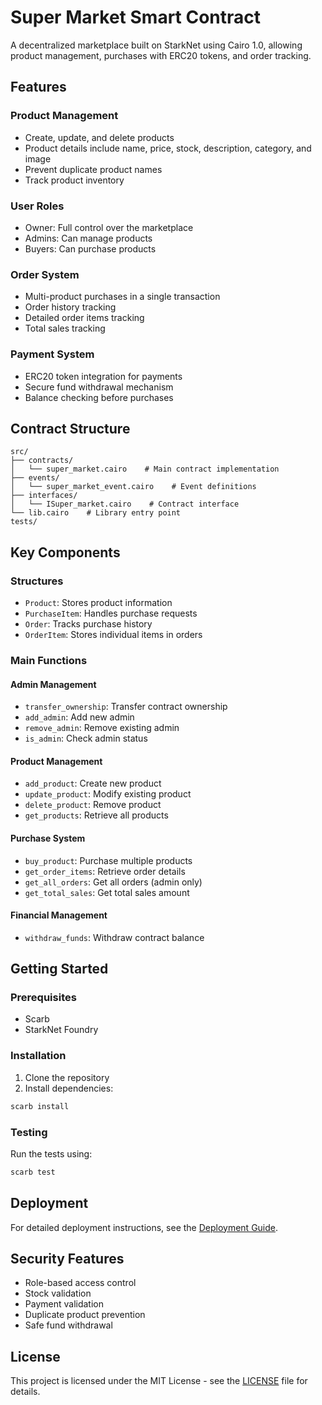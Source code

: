 # Super Market Smart Contract

A decentralized marketplace built on StarkNet using Cairo 1.0, allowing product management, purchases with ERC20 tokens, and order tracking.

## Features

### Product Management

- Create, update, and delete products
- Product details include name, price, stock, description, category, and image
- Prevent duplicate product names
- Track product inventory

### User Roles

- Owner: Full control over the marketplace
- Admins: Can manage products
- Buyers: Can purchase products

### Order System

- Multi-product purchases in a single transaction
- Order history tracking
- Detailed order items tracking
- Total sales tracking

### Payment System

- ERC20 token integration for payments
- Secure fund withdrawal mechanism
- Balance checking before purchases

## Contract Structure

```
src/
├── contracts/
│   └── super_market.cairo    # Main contract implementation
├── events/
│   └── super_market_event.cairo    # Event definitions
├── interfaces/
│   └── ISuper_market.cairo    # Contract interface
└── lib.cairo    # Library entry point
tests/
```

## Key Components

### Structures

- `Product`: Stores product information
- `PurchaseItem`: Handles purchase requests
- `Order`: Tracks purchase history
- `OrderItem`: Stores individual items in orders

### Main Functions

#### Admin Management

- `transfer_ownership`: Transfer contract ownership
- `add_admin`: Add new admin
- `remove_admin`: Remove existing admin
- `is_admin`: Check admin status

#### Product Management

- `add_product`: Create new product
- `update_product`: Modify existing product
- `delete_product`: Remove product
- `get_products`: Retrieve all products

#### Purchase System

- `buy_product`: Purchase multiple products
- `get_order_items`: Retrieve order details
- `get_all_orders`: Get all orders (admin only)
- `get_total_sales`: Get total sales amount

#### Financial Management

- `withdraw_funds`: Withdraw contract balance

## Getting Started

### Prerequisites

- Scarb
- StarkNet Foundry

### Installation

1. Clone the repository
2. Install dependencies:

```bash
scarb install
```

### Testing

Run the tests using:

```bash
scarb test
```

## Deployment

For detailed deployment instructions, see the [Deployment Guide](DEPLOYMENT.md).

## Security Features

- Role-based access control
- Stock validation
- Payment validation
- Duplicate product prevention
- Safe fund withdrawal

## License

This project is licensed under the MIT License - see the [LICENSE](LICENSE) file for details.

